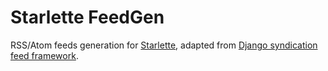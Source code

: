 # Starlette FeedGen

RSS/Atom feeds generation for [Starlette](https://www.starlette.io/),
adapted from [Django syndication feed framework](https://docs.djangoproject.com/en/stable/ref/contrib/syndication/).
